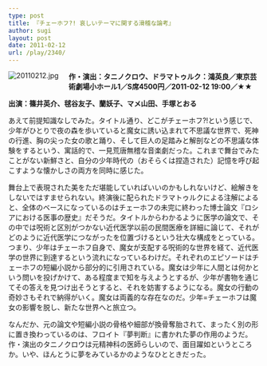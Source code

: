```yaml
---
type: post
title: 『チェーホフ?! 哀しいテーマに関する滑稽な論考』
author: sugi
layout: post
date: 2011-02-12
url: /play/2340/
---
```

<img alt="20110212.jpg" src="http://i0.wp.com/asharpminor.com/play/20110212.jpg?resize=113%2C160" class="alignleft" style="float: left; margin: 0 20px 20px 0;" data-recalc-dims="1" />

**作・演出：タニノクロウ、ドラマトゥルク：鴻英良／東京芸術劇場小ホール1／S席4500円／2011-02-12 19:00／★★**

**出演：篠井英介、毬谷友子、蘭妖子、マメ山田、手塚とおる**

あえて前提知識なしでみた。タイトル通り、どこがチェーホフ?!という感じで、少年がひとりで夜の森を歩いていると魔女に誘い込まれて不思議な世界で、死神の行進、胸の尖った女の歌と踊り、そして巨人の足踏みと解剖などの不思議な体験をするという、寓話的で、一見荒唐無稽な音楽劇だった。これまで舞台でみたことがない新鮮さと、自分の少年時代の（おそらくは捏造された）記憶を呼び起こすような懐かしさの両方を同時に感じた。

舞台上で表現された美をただ堪能していればいいのかもしれないけど、絵解きをしないではすませられない。終演後に配られたドラマトゥルクによる注解によると、全体のベースになっているのはチェーホフの未完に終わった博士論文『ロシアにおける医事の歴史』だそうだ。タイトルからわかるように医学の論文で、その中では呪術と区別がつかない近代医学以前の民間医療を詳細に論じて、それがどのように近代医学につながったを位置づけるという壮大な構成をとっている。つまり、少年はチェーホフ自身で、魔女が支配する呪術的な世界を経て、近代医学の世界に到達するという流れになっているわけだ。それぞれのエピソードはチェーホフの短編小説から部分的に引用されている。魔女は少年に人間とは何かという問いを投げかけて、ある程度まで知を与えようとするが、少年が書物を通じてその答えを見つけ出そうとすると、それを妨害するようになる。魔女の行動の奇妙さもそれで納得がいく。魔女は両義的な存在なのだ。少年=チェーホフは魔女の影響を脱し、新たな世界へと旅立つ。

なんだか、元の論文や短編小説の骨格や細部が換骨奪胎されて、まったく別の形に置き換わっているのは、フロイト『夢判断』に書かれた夢の作用のようだ。作・演出のタニノクロウは元精神科の医師らしいので、面目躍如というところか。いや、ほんとうに夢をみているかのようなひとときだった。


